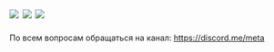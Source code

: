 ![](https://img.shields.io/badge/python-3.5.1-blue.svg) ![](https://img.shields.io/badge/discordapp-bot-brightgreen.svg) ![](https://img.shields.io/badge/2ch.hk-sage-yellowgreen.svg)
========

По всем вопросам обращаться на канал: https://discord.me/meta
